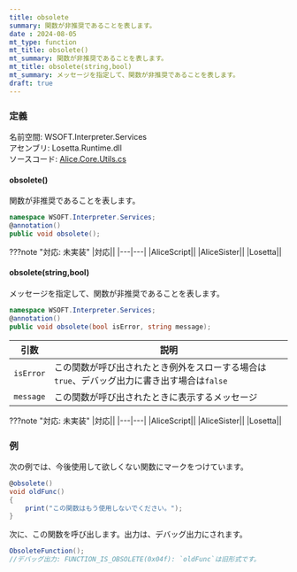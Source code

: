 ```yaml
---
title: obsolete
summary: 関数が非推奨であることを表します。
date : 2024-08-05
mt_type: function
mt_title: obsolete()
mt_summary: 関数が非推奨であることを表します。
mt_title: obsolete(string,bool)
mt_summary: メッセージを指定して、関数が非推奨であることを表します。
draft: true
---
```


### 定義
名前空間: WSOFT.Interpreter.Services<br/>
アセンブリ: Losetta.Runtime.dll<br/>
ソースコード: [Alice.Core.Utils.cs](https://github.com/WSOFT-Project/Losetta/blob/master/Losetta.Runtime/Core/Alice.Core.Utils.cs)

#### obsolete()

関数が非推奨であることを表します。

```cs title="AliceScript"
namespace WSOFT.Interpreter.Services;
@annotation()
public void obsolete();
```

???note "対応: 未実装"
    |対応||
    |---|---|
    |AliceScript||
    |AliceSister||
    |Losetta||


#### obsolete(string,bool)

メッセージを指定して、関数が非推奨であることを表します。

```cs title="AliceScript"
namespace WSOFT.Interpreter.Services;
@annotation()
public void obsolete(bool isError, string message);
```

|引数|説明|
|---|---|
|`isError`|この関数が呼び出されたとき例外をスローする場合は`true`、デバッグ出力に書き出す場合は`false`|
|`message`|この関数が呼び出されたときに表示するメッセージ|

???note "対応: 未実装"
    |対応||
    |---|---|
    |AliceScript||
    |AliceSister||
    |Losetta||

### 例
次の例では、今後使用して欲しくない関数にマークをつけています。

```cs title="AliceScript"
@obsolete()
void oldFunc()
{
    print("この関数はもう使用しないでください。");
}
```

次に、この関数を呼び出します。出力は、デバッグ出力にされます。

```cs title="AliceScript"
ObsoleteFunction();
//デバッグ出力: FUNCTION_IS_OBSOLETE(0x04f): `oldFunc`は旧形式です。
```
